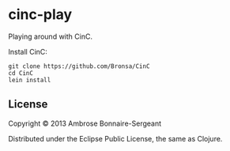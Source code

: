 # cinc-play

Playing around with CinC.

Install CinC:
```
git clone https://github.com/Bronsa/CinC
cd CinC
lein install
```

## License

Copyright © 2013 Ambrose Bonnaire-Sergeant

Distributed under the Eclipse Public License, the same as Clojure.
